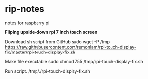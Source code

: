 # rip-notes
notes for raspberry pi

<b>Fliping upside-down rpi 7 inch touch screen</b>

Download sh script from GitHub
sudo wget -P /tmp https://raw.githubusercontent.com/remonlam/rpi-touch-display-fix/master/rpi-touch-display-fix.sh

Make file executable
sudo chmod 755 /tmp/rpi-touch-display-fix.sh

Run script.
/tmp/./rpi-touch-display-fix.sh


